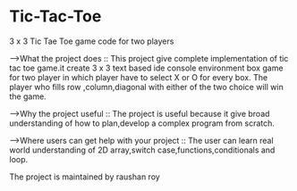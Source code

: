 # Tic-Tac-Toe
3 x 3 Tic Tae Toe game code for two players


-->What the project does  :: 
This project give complete implementation of tic tac toe game.it create 3 x 3  text based ide console environment box game for two player in which player have to select X or O  for every box.
The player who fills row ,column,diagonal with either of the two choice will win the game.

-->Why the project useful :: 
The project is useful because it give broad understanding of how to plan,develop a complex program from scratch.


-->Where users can get help with your project :: 
The user can learn real world understanding of 2D array,switch case,functions,conditionals and loop.


The project is maintained by raushan roy
